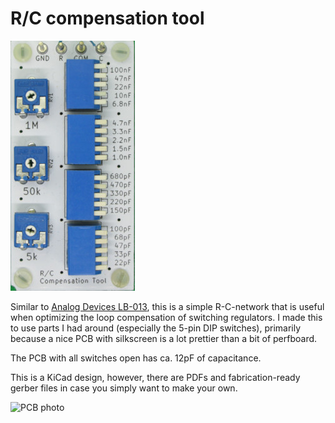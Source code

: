 # R/C compensation tool

![photo](compensation_tool_2s.jpg)

Similar to [Analog Devices
LB-013](https://www.analog.com/media/en/dsp-documentation/evaluation-kit-manuals/lb013b.pdf),
this is a simple R-C-network that is useful when optimizing the loop
compensation of switching regulators. I made this to use parts I had around
(especially the 5-pin DIP switches), primarily because a nice PCB with
silkscreen is a lot prettier than a bit of perfboard.

The PCB with all switches open has ca. 12pF of capacitance.

This is a KiCad design, however, there are PDFs and fabrication-ready gerber
files in case you simply want to make your own.

![PCB photo](ESP-Prog4_s.jpg)
